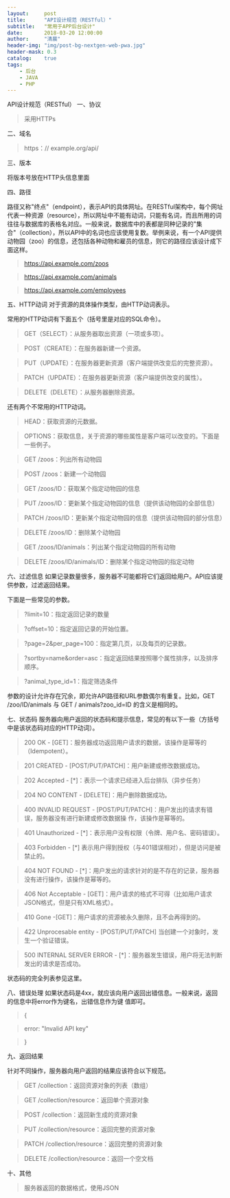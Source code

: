 ```yaml
---
layout:     post
title:      "API设计规范（RESTful）"
subtitle:   "常用于APP后台设计"
date:       2018-03-20 12:00:00
author:     "清晨"
header-img: "img/post-bg-nextgen-web-pwa.jpg"
header-mask: 0.3
catalog:    true
tags:
    - 后台
    - JAVA
    - PHP
---
```

API设计规范（RESTful）
一、协议
> 采用HTTPs

二、域名
> https：// example.org/api/

三、版本

将版本号放在HTTP头信息里面

四、路径

路径又称"终点"（endpoint），表示API的具体网址。在RESTful架构中，每个网址代表一种资源（resource），所以网址中不能有动词，只能有名词，而且所用的词往往与数据库的表格名对应。一般来说，数据库中的表都是同种记录的"集合"（collection），所以API中的名词也应该使用复数。举例来说，有一个API提供动物园（zoo）的信息，还包括各种动物和雇员的信息，则它的路径应该设计成下面这样。

> https://api.example.com/zoos

> https://api.example.com/animals

> https://api.example.com/employees

五、HTTP动词
对于资源的具体操作类型，由HTTP动词表示。

常用的HTTP动词有下面五个（括号里是对应的SQL命令）。

> GET（SELECT）：从服务器取出资源（一项或多项）。

> POST（CREATE）：在服务器新建一个资源。

> PUT（UPDATE）：在服务器更新资源（客户端提供改变后的完整资源）。

> PATCH（UPDATE）：在服务器更新资源（客户端提供改变的属性）。

> DELETE（DELETE）：从服务器删除资源。

还有两个不常用的HTTP动词。

> HEAD：获取资源的元数据。

> OPTIONS：获取信息，关于资源的哪些属性是客户端可以改变的。下面是一些例子。

> GET /zoos：列出所有动物园

> POST /zoos：新建一个动物园

> GET /zoos/ID：获取某个指定动物园的信息

> PUT /zoos/ID：更新某个指定动物园的信息（提供该动物园的全部信息）

> PATCH /zoos/ID：更新某个指定动物园的信息（提供该动物园的部分信息）

> DELETE /zoos/ID：删除某个动物园

> GET /zoos/ID/animals：列出某个指定动物园的所有动物

> DELETE /zoos/ID/animals/ID：删除某个指定动物园的指定动物

六、过滤信息
如果记录数量很多，服务器不可能都将它们返回给用户。API应该提供参数，过滤返回结果。

下面是一些常见的参数。

> ?limit=10：指定返回记录的数量

> ?offset=10：指定返回记录的开始位置。

> ?page=2&per_page=100：指定第几页，以及每页的记录数。

> ?sortby=name&order=asc：指定返回结果按照哪个属性排序，以及排序顺序。

> ?animal_type_id=1：指定筛选条件

参数的设计允许存在冗余，即允许API路径和URL参数偶尔有重复。比如，GET /zoo/ID/animals 与 GET / animals?zoo_id=ID 的含义是相同的。

七、状态码
服务器向用户返回的状态码和提示信息，常见的有以下一些（方括号中是该状态码对应的HTTP动词）。

> 200 OK - [GET]：服务器成功返回用户请求的数据，该操作是幂等的（Idempotent）。

> 201 CREATED - [POST/PUT/PATCH]：用户新建或修改数据成功。

> 202 Accepted - [*]：表示一个请求已经进入后台排队（异步任务）

> 204 NO CONTENT - [DELETE]：用户删除数据成功。

> 400 INVALID REQUEST - [POST/PUT/PATCH]：用户发出的请求有错误，服务器没有进行新建或修改数据操 作，该操作是幂等的。

> 401 Unauthorized - [*]：表示用户没有权限（令牌、用户名、密码错误）。

> 403 Forbidden - [*] 表示用户得到授权（与401错误相对），但是访问是被禁止的。

> 404 NOT FOUND - [*]：用户发出的请求针对的是不存在的记录，服务器没有进行操作，该操作是幂等的。

> 406 Not Acceptable - [GET]：用户请求的格式不可得（比如用户请求JSON格式，但是只有XML格式）。

> 410 Gone -[GET]：用户请求的资源被永久删除，且不会再得到的。

> 422 Unprocesable entity - [POST/PUT/PATCH] 当创建一个对象时，发生一个验证错误。

> 500 INTERNAL SERVER ERROR - [*]：服务器发生错误，用户将无法判断发出的请求是否成功。

状态码的完全列表参见这里。

八、错误处理
如果状态码是4xx，就应该向用户返回出错信息。一般来说，返回的信息中将error作为键名，出错信息作为键	值即可。

> {

> error: "Invalid API key"

> }

九、返回结果

针对不同操作，服务器向用户返回的结果应该符合以下规范。

> GET /collection：返回资源对象的列表（数组）

> GET /collection/resource：返回单个资源对象

> POST /collection：返回新生成的资源对象

> PUT /collection/resource：返回完整的资源对象

> PATCH /collection/resource：返回完整的资源对象

> DELETE /collection/resource：返回一个空文档

十、其他
> 服务器返回的数据格式，使用JSON
